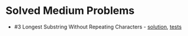 # Solved Medium Problems

- #3 Longest Substring Without Repeating Characters - [solution](/src/main/kotlin/com/stasvidilin/leetcodeproblems/medium/LP00003LongestSubstringWithoutRepeatingCharacters.kt), [tests](/src/test/kotlin/com/stasvidilin/leetcodeproblems/medium/LP00003LongestSubstringWithoutRepeatingCharactersTest.kt)
